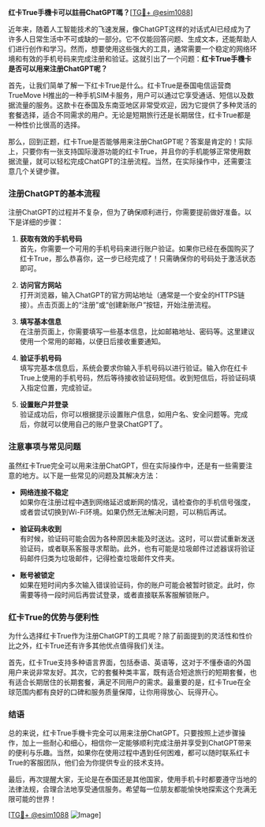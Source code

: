 **红卡True手機卡可以註冊ChatGPT嗎？**[[TG💪+ @esim1088](https://t.me/s/esim1088)]

近年来，随着人工智能技术的飞速发展，像ChatGPT这样的对话式AI已经成为了许多人日常生活中不可或缺的一部分。它不仅能回答问题、生成文本，还能帮助人们进行创作和学习。然而，想要使用这些强大的工具，通常需要一个稳定的网络环境和有效的手机号码来完成注册和验证。这就引出了一个问题：**红卡True手機卡是否可以用来注册ChatGPT呢？**

首先，让我们简单了解一下红卡True是什么。红卡True是泰国电信运营商TrueMove H推出的一种手机SIM卡服务，用户可以通过它享受通话、短信以及数据流量的服务。这款卡在泰国及东南亚地区非常受欢迎，因为它提供了多种灵活的套餐选择，适合不同需求的用户。无论是短期旅行还是长期居住，红卡True都是一种性价比很高的选择。

那么，回到正题，红卡True是否能够用来注册ChatGPT呢？答案是肯定的！实际上，只要你有一张支持国际漫游功能的红卡True，并且你的手机能够正常使用数据流量，就可以轻松完成ChatGPT的注册流程。当然，在实际操作中，还需要注意几个关键步骤。

### 注册ChatGPT的基本流程

注册ChatGPT的过程并不复杂，但为了确保顺利进行，你需要提前做好准备。以下是详细的步骤：

1. **获取有效的手机号码**  
   首先，你需要一个可用的手机号码来进行账户验证。如果你已经在泰国购买了红卡True，那么恭喜你，这一步已经完成了！只需确保你的号码处于激活状态即可。

2. **访问官方网站**  
   打开浏览器，输入ChatGPT的官方网站地址（通常是一个安全的HTTPS链接）。点击页面上的“注册”或“创建新账户”按钮，开始注册流程。

3. **填写基本信息**  
   在注册页面上，你需要填写一些基本信息，比如邮箱地址、密码等。这里建议使用一个常用的邮箱，以便日后接收重要通知。

4. **验证手机号码**  
   填写完基本信息后，系统会要求你输入手机号码以进行验证。输入你在红卡True上使用的手机号码，然后等待接收验证码短信。收到短信后，将验证码填入指定位置，完成验证。

5. **设置账户并登录**  
   验证成功后，你可以根据提示设置账户信息，如用户名、安全问题等。完成后，你就可以使用自己的账户登录ChatGPT了。

### 注意事项与常见问题

虽然红卡True完全可以用来注册ChatGPT，但在实际操作中，还是有一些需要注意的地方。以下是一些常见的问题及其解决方法：

- **网络连接不稳定**  
  如果你在注册过程中遇到网络延迟或断网的情况，请检查你的手机信号强度，或者尝试切换到Wi-Fi环境。如果仍然无法解决问题，可以稍后再试。

- **验证码未收到**  
  有时候，验证码可能会因为各种原因未能及时送达。这时，可以尝试重新发送验证码，或者联系客服寻求帮助。此外，也有可能是垃圾邮件过滤器误将验证码邮件归类为垃圾邮件，记得检查垃圾邮件文件夹。

- **账号被锁定**  
  如果在短时间内多次输入错误验证码，你的账户可能会被暂时锁定。此时，你需要等待一段时间后再尝试登录，或者直接联系客服解锁账户。

### 红卡True的优势与便利性

为什么选择红卡True作为注册ChatGPT的工具呢？除了前面提到的灵活性和性价比之外，红卡True还有许多其他优点值得我们关注。

首先，红卡True支持多种语言界面，包括泰语、英语等，这对于不懂泰语的外国用户来说非常友好。其次，它的套餐种类丰富，既有适合短途旅行的短期套餐，也有适合长期居住的长期套餐，满足不同用户的需求。最重要的是，红卡True在全球范围内都有良好的口碑和服务质量保障，让你用得放心、玩得开心。

### 结语

总的来说，红卡True手機卡完全可以用来注册ChatGPT。只要按照上述步骤操作，加上一些耐心和细心，相信你一定能够顺利完成注册并享受到ChatGPT带来的便利与乐趣。当然，如果你在使用过程中遇到任何困难，都可以随时联系红卡True的客服团队，他们会为你提供专业的技术支持。

最后，再次提醒大家，无论是在泰国还是其他国家，使用手机卡时都要遵守当地的法律法规，合理合法地享受通信服务。希望每一位朋友都能愉快地探索这个充满无限可能的世界！

[[TG💪+ @esim1088](https://t.me/s/esim1088) ![Image](https://i.postimg.cc/4NQfJmqS/Snipaste-2025-05-13-00-14-12.png)]